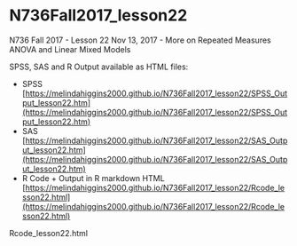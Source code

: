 # N736Fall2017_lesson22

N736 Fall 2017 - Lesson 22 Nov 13, 2017 - More on Repeated Measures ANOVA and Linear Mixed Models

SPSS, SAS and R Output available as HTML files:

* SPSS [https://melindahiggins2000.github.io/N736Fall2017_lesson22/SPSS_Output_lesson22.htm](https://melindahiggins2000.github.io/N736Fall2017_lesson22/SPSS_Output_lesson22.htm)
* SAS [https://melindahiggins2000.github.io/N736Fall2017_lesson22/SAS_Output_lesson22.htm](https://melindahiggins2000.github.io/N736Fall2017_lesson22/SAS_Output_lesson22.htm)
* R Code + Output in R markdown HTML [https://melindahiggins2000.github.io/N736Fall2017_lesson22/Rcode_lesson22.html](https://melindahiggins2000.github.io/N736Fall2017_lesson22/Rcode_lesson22.html)

Rcode_lesson22.html
